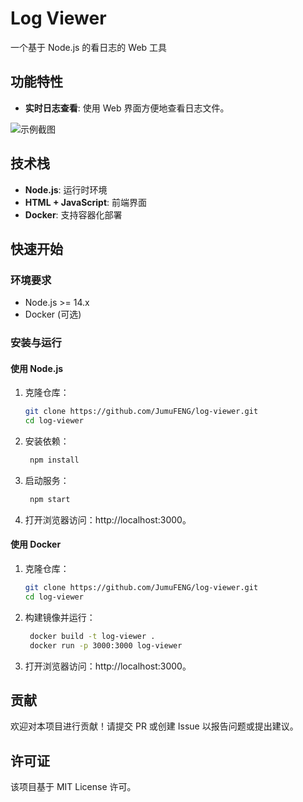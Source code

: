 # Log Viewer

一个基于 Node.js 的看日志的 Web 工具

## 功能特性

- **实时日志查看**: 使用 Web 界面方便地查看日志文件。

![示例截图](https://github.com/user-attachments/assets/447e3098-3c2d-4e34-abca-ed2ba183208a)

## 技术栈

- **Node.js**: 运行时环境
- **HTML + JavaScript**: 前端界面
- **Docker**: 支持容器化部署

## 快速开始

### 环境要求

- Node.js >= 14.x
- Docker (可选)

### 安装与运行

#### 使用 Node.js

1. 克隆仓库：
   ```bash
   git clone https://github.com/JumuFENG/log-viewer.git
   cd log-viewer

2. 安装依赖：
   ```bash
    npm install

3. 启动服务：
   ```bash
    npm start

4. 打开浏览器访问：http://localhost:3000。

#### 使用 Docker
1. 克隆仓库：
   ```bash
   git clone https://github.com/JumuFENG/log-viewer.git
   cd log-viewer
2. 构建镜像并运行：
   ```bash
    docker build -t log-viewer .
    docker run -p 3000:3000 log-viewer
2. 打开浏览器访问：http://localhost:3000。

## 贡献
欢迎对本项目进行贡献！请提交 PR 或创建 Issue 以报告问题或提出建议。

## 许可证
该项目基于 MIT License 许可。

